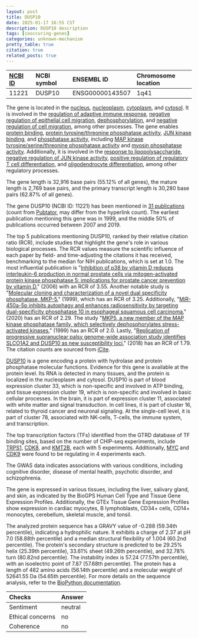 ```yaml
---
layout: post
title: DUSP10
date: 2025-01-17 16:55 CST
description: DUSP10 description
tags: [cooccuring-genes]
categories: unknown-mechanism
pretty_table: true
citation: true
related_posts: true
---
```




| [NCBI ID](https://www.ncbi.nlm.nih.gov/gene/11221) | NCBI symbol | ENSEMBL ID | Chromosome location |
| :-------- | :------- | :-------- | :------- |
| 11221  | DUSP10 | ENSG00000143507 | 1q41 |



The gene is located in the [nucleus](https://amigo.geneontology.org/amigo/term/GO:0005634), [nucleoplasm](https://amigo.geneontology.org/amigo/term/GO:0005654), [cytoplasm](https://amigo.geneontology.org/amigo/term/GO:0005737), and [cytosol](https://amigo.geneontology.org/amigo/term/GO:0005829). It is involved in the [regulation of adaptive immune response](https://amigo.geneontology.org/amigo/term/GO:0002819), [negative regulation of epithelial cell migration](https://amigo.geneontology.org/amigo/term/GO:0010633), [dephosphorylation](https://amigo.geneontology.org/amigo/term/GO:0016311), and [negative regulation of cell migration](https://amigo.geneontology.org/amigo/term/GO:0030336), among other processes. The gene enables [protein binding](https://amigo.geneontology.org/amigo/term/GO:0005515), [protein tyrosine/threonine phosphatase activity](https://amigo.geneontology.org/amigo/term/GO:0008330), [JUN kinase binding](https://amigo.geneontology.org/amigo/term/GO:0008432), and [phosphatase activity](https://amigo.geneontology.org/amigo/term/GO:0016791), including [MAP kinase tyrosine/serine/threonine phosphatase activity](https://amigo.geneontology.org/amigo/term/GO:0017017) and [myosin phosphatase activity](https://amigo.geneontology.org/amigo/term/GO:0017018). Additionally, it is involved in the [response to lipopolysaccharide](https://amigo.geneontology.org/amigo/term/GO:0032496), [negative regulation of JUN kinase activity](https://amigo.geneontology.org/amigo/term/GO:0043508), [positive regulation of regulatory T cell differentiation](https://amigo.geneontology.org/amigo/term/GO:0045591), and [oligodendrocyte differentiation](https://amigo.geneontology.org/amigo/term/GO:0048709), among other regulatory processes.


The gene length is 32,916 base pairs (55.12% of all genes), the mature length is 2,769 base pairs, and the primary transcript length is 30,280 base pairs (62.87% of all genes).


The gene DUSP10 (NCBI ID: 11221) has been mentioned in [31 publications](https://pubmed.ncbi.nlm.nih.gov/?term=%22DUSP10%22) (count from [Pubtator](https://academic.oup.com/nar/article/47/W1/W587/5494727), may differ from the hyperlink count). The earliest publication mentioning this gene was in 1999, and the middle 50% of publications occurred between 2007 and 2019.


The top 5 publications mentioning DUSP10, ranked by their relative citation ratio (RCR), include studies that highlight the gene's role in various biological processes. The RCR values measure the scientific influence of each paper by field- and time-adjusting the citations it has received, benchmarking to the median for NIH publications, which is set at 1.0. The most influential publication is "[Inhibition of p38 by vitamin D reduces interleukin-6 production in normal prostate cells via mitogen-activated protein kinase phosphatase 5: implications for prostate cancer prevention by vitamin D.](https://pubmed.ncbi.nlm.nih.gov/16618780)" (2006) with an RCR of 3.55. Another notable study is "[Molecular cloning and characterization of a novel dual specificity phosphatase, MKP-5.](https://pubmed.ncbi.nlm.nih.gov/10391943)" (1999), which has an RCR of 3.25. Additionally, "[MiR-450a-5p inhibits autophagy and enhances radiosensitivity by targeting dual-specificity phosphatase 10 in esophageal squamous cell carcinoma.](https://pubmed.ncbi.nlm.nih.gov/32014456)" (2020) has an RCR of 2.29. The study "[MKP5, a new member of the MAP kinase phosphatase family, which selectively dephosphorylates stress-activated kinases.](https://pubmed.ncbi.nlm.nih.gov/10597297)" (1999) has an RCR of 2.0. Lastly, "[Replication of progressive supranuclear palsy genome-wide association study identifies SLCO1A2 and DUSP10 as new susceptibility loci.](https://pubmed.ncbi.nlm.nih.gov/29986742)" (2018) has an RCR of 1.79. The citation counts are sourced from [iCite](https://icite.od.nih.gov).


[DUSP10](https://www.proteinatlas.org/ENSG00000143507-DUSP10) is a gene encoding a protein with hydrolase and protein phosphatase molecular functions. Evidence for this gene is available at the protein level. Its RNA is detected in many tissues, and the protein is localized in the nucleoplasm and cytosol. DUSP10 is part of blood expression cluster 33, which is non-specific and involved in ATP binding, and tissue expression cluster 19, which is non-specific and involved in basic cellular processes. In the brain, it is part of expression cluster 11, associated with white matter and signal transduction. In cell lines, it is part of cluster 16, related to thyroid cancer and neuronal signaling. At the single-cell level, it is part of cluster 78, associated with NK-cells, T-cells, the immune system, and transcription.


The top transcription factors (TFs) identified from the GTRD database of TF binding sites, based on the number of CHIP-seq experiments, include [TRPS1](https://www.ncbi.nlm.nih.gov/gene/7227), [CDK8](https://www.ncbi.nlm.nih.gov/gene/1024), and [KMT2B](https://www.ncbi.nlm.nih.gov/gene/9757), each with 5 experiments. Additionally, [MYC](https://www.ncbi.nlm.nih.gov/gene/4609) and [CDK9](https://www.ncbi.nlm.nih.gov/gene/1025) were found to be regulating in 4 experiments each.



The GWAS data indicates associations with various conditions, including cognitive disorder, disease of mental health, psychotic disorder, and schizophrenia.



The gene is expressed in various tissues, including the liver, salivary gland, and skin, as indicated by the BioGPS Human Cell Type and Tissue Gene Expression Profiles. Additionally, the GTEx Tissue Gene Expression Profiles show expression in cardiac myocytes, B lymphoblasts, CD34+ cells, CD14+ monocytes, cerebellum, skeletal muscle, and tonsil.




The analyzed protein sequence has a GRAVY value of -0.288 (59.34th percentile), indicating a hydrophilic nature. It exhibits a charge of 2.37 at pH 7.0 (58.88th percentile) and a median structural flexibility of 1.004 (60.2nd percentile). The protein's secondary structure is predicted to be 29.25% helix (25.39th percentile), 33.61% sheet (49.26th percentile), and 32.78% turn (80.82nd percentile). The instability index is 57.24 (77.57th percentile), with an isoelectric point of 7.87 (57.68th percentile). The protein has a length of 482 amino acids (56.14th percentile) and a molecular weight of 52641.55 Da (54.65th percentile). For more details on the sequence analysis, refer to the [BioPython documentation](https://biopython.org/docs/1.75/api/Bio.SeqUtils.ProtParam.html).





| Checks    | Answer |
| :-------- | :------- |
| Sentiment  | neutral   |
| Ethical concerns | no     |
| Coherence    | no    |